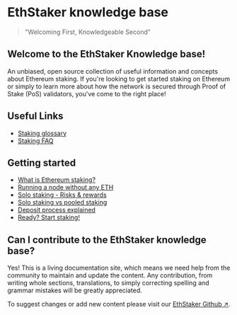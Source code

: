 # EthStaker knowledge base

> "Welcoming First, Knowledgeable Second"

## Welcome to the EthStaker Knowledge base!

An unbiased, open source collection of useful information and concepts about Ethereum staking. If you're looking to get started staking on Ethereum or simply to learn more about how the network is secured through Proof of Stake (PoS) validators, you've come to the right place!

## Useful Links

- [Staking glossary](staking-glossary.md)
- [Staking FAQ](faq.md)

## Getting started

- [What is Ethereum staking?](getting-started/what-is-ethereum-staking.md)
- [Running a node without any ETH](getting-started/ethereum-node.md)
- [Solo staking - Risks & rewards](getting-started/solo-staking-risks-rewards.md)
- [Solo staking vs pooled staking](getting-started/pooled-staking.md)
- [Deposit process explained](getting-started/deposit-process.md)
- [Ready? Start staking!](getting-started/start-staking.md)

## Can I contribute to the EthStaker knowledge base?

Yes! This is a living documentation site, which means we need help from the community to maintain and update the content. Any contribution, from writing whole sections, translations, to simply correcting spelling and grammar mistakes will be greatly appreciated.

To suggest changes or add new content please visit our [EthStaker Github ↗](https://github.com/Buttaa/ethstaker/blob/main/how-to-contribute.md).
